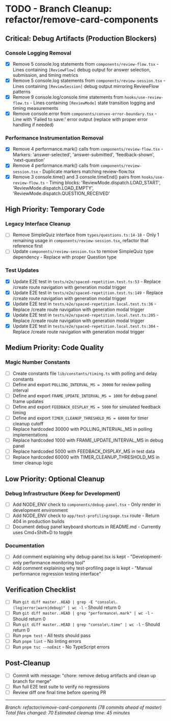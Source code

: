 # TODO - Branch Cleanup: refactor/remove-card-components

## Critical: Debug Artifacts (Production Blockers)

### Console Logging Removal
- [x] Remove 5 console.log statements from `components/review-flow.tsx` - Lines containing `[ReviewFlow]` debug output for answer selection, submission, and timing metrics
- [x] Remove 5 console.log statements from `components/review-session.tsx` - Lines containing `[ReviewSession]` debug output mirroring ReviewFlow patterns
- [x] Remove 9 console.log/console.time statements from `hooks/use-review-flow.ts` - Lines containing `[ReviewMode]` state transition logging and timing measurements
- [x] Remove console.error from `components/convex-error-boundary.tsx` - Line with 'Failed to save:' error output (replace with proper error handling if needed)

### Performance Instrumentation Removal
- [x] Remove 4 performance.mark() calls from `components/review-flow.tsx` - Markers: 'answer-selected', 'answer-submitted', 'feedback-shown', 'next-question'
- [x] Remove 4 performance.mark() calls from `components/review-session.tsx` - Duplicate markers matching review-flow.tsx
- [x] Remove 3 console.time() and 3 console.timeEnd() pairs from `hooks/use-review-flow.ts` - Timing blocks: 'ReviewMode.dispatch.LOAD_START', 'ReviewMode.dispatch.LOAD_EMPTY', 'ReviewMode.dispatch.QUESTION_RECEIVED'

## High Priority: Temporary Code

### Legacy Interface Cleanup
- [ ] Remove SimpleQuiz interface from `types/questions.ts:14-18` - Only 1 remaining usage in `components/review-session.tsx`, refactor that reference first
- [ ] Update `components/review-session.tsx` to remove SimpleQuiz type dependency - Replace with proper Question type

### Test Updates
- [x] Update E2E test in `tests/e2e/spaced-repetition.test.ts:53` - Replace /create route navigation with generation modal trigger
- [x] Update E2E test in `tests/e2e/spaced-repetition.test.ts:149` - Replace /create route navigation with generation modal trigger
- [x] Update E2E test in `tests/e2e/spaced-repetition.local.test.ts:36` - Replace /create route navigation with generation modal trigger
- [x] Update E2E test in `tests/e2e/spaced-repetition.local.test.ts:205` - Replace /create route navigation with generation modal trigger
- [x] Update E2E test in `tests/e2e/spaced-repetition.local.test.ts:304` - Replace /create route navigation with generation modal trigger

## Medium Priority: Code Quality

### Magic Number Constants
- [ ] Create constants file `lib/constants/timing.ts` with polling and delay constants
- [ ] Define and export `POLLING_INTERVAL_MS = 30000` for review polling interval
- [ ] Define and export `FRAME_UPDATE_INTERVAL_MS = 1000` for debug panel frame updates
- [ ] Define and export `FEEDBACK_DISPLAY_MS = 5000` for simulated feedback timing
- [ ] Define and export `TIMER_CLEANUP_THRESHOLD_MS = 60000` for timer cleanup cutoff
- [ ] Replace hardcoded 30000 with POLLING_INTERVAL_MS in polling implementations
- [ ] Replace hardcoded 1000 with FRAME_UPDATE_INTERVAL_MS in debug panel
- [ ] Replace hardcoded 5000 with FEEDBACK_DISPLAY_MS in test data
- [ ] Replace hardcoded 60000 with TIMER_CLEANUP_THRESHOLD_MS in timer cleanup logic

## Low Priority: Optional Cleanup

### Debug Infrastructure (Keep for Development)
- [ ] Add NODE_ENV check to `components/debug-panel.tsx` - Only render in development environment
- [ ] Add NODE_ENV check to `app/test-profiling/page.tsx` route - Return 404 in production builds
- [ ] Document debug panel keyboard shortcuts in README.md - Currently uses Cmd+Shift+D to toggle

### Documentation
- [ ] Add comment explaining why debug-panel.tsx is kept - "Development-only performance monitoring tool"
- [ ] Add comment explaining why test-profiling page is kept - "Manual performance regression testing interface"

## Verification Checklist
- [ ] Run `git diff master..HEAD | grep -E "console\.(log|error|warn|debug)" | wc -l` - Should return 0
- [ ] Run `git diff master..HEAD | grep "performance\.mark" | wc -l` - Should return 0
- [ ] Run `git diff master..HEAD | grep "console\.time" | wc -l` - Should return 0
- [ ] Run `pnpm test` - All tests should pass
- [ ] Run `pnpm lint` - No linting errors
- [ ] Run `pnpm tsc --noEmit` - No TypeScript errors

## Post-Cleanup
- [ ] Commit with message: "chore: remove debug artifacts and clean up branch for merge"
- [ ] Run full E2E test suite to verify no regressions
- [ ] Review diff one final time before opening PR

---
*Branch: refactor/remove-card-components (78 commits ahead of master)*
*Total files changed: 70*
*Estimated cleanup time: 45 minutes*